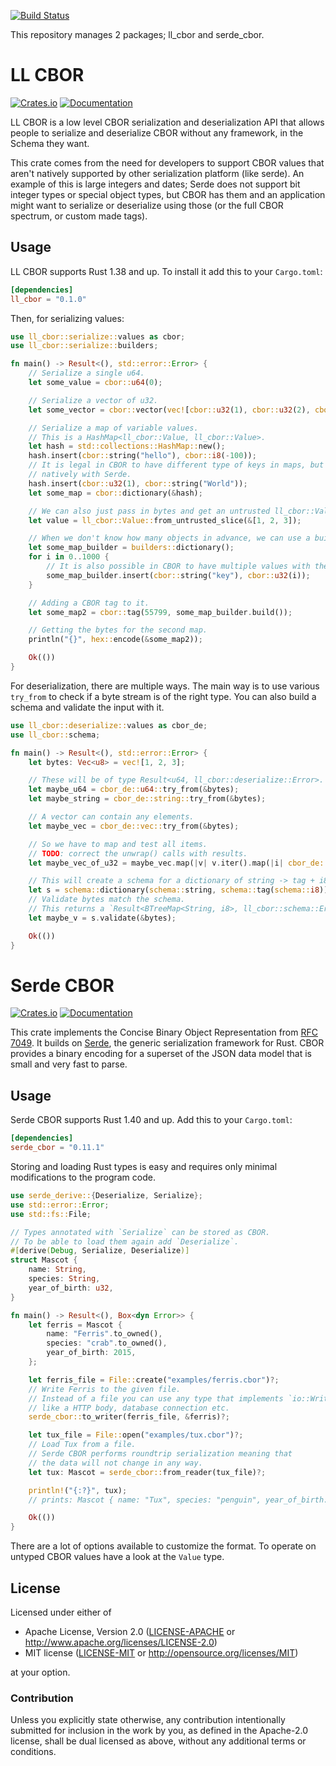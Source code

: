 [![Build Status](https://travis-ci.org/pyfisch/cbor.svg?branch=master)](https://travis-ci.org/pyfisch/cbor)

This repository manages 2 packages; ll_cbor and serde_cbor.

# LL CBOR
[![Crates.io](https://img.shields.io/crates/v/serde_cbor.svg)](https://crates.io/crates/ll_cbor)
[![Documentation](https://docs.rs/serde_cbor/badge.svg)](https://docs.rs/ll_cbor)

LL CBOR is a low level CBOR serialization and deserialization API that allows people to
serialize and deserialize CBOR without any framework, in the Schema they want.

This crate comes from the need for developers to support CBOR values that aren't natively
supported by other serialization platform (like serde). An example of this is large integers
and dates; Serde does not support bit integer types or special object types, but CBOR has
them and an application might want to serialize or deserialize using those (or the full
CBOR spectrum, or custom made tags).

## Usage
LL CBOR supports Rust 1.38 and up. To install it add this to your `Cargo.toml`:
```toml
[dependencies]
ll_cbor = "0.1.0"
```

Then, for serializing values:

```rust
use ll_cbor::serialize::values as cbor;
use ll_cbor::serialize::builders;

fn main() -> Result<(), std::error::Error> {
    // Serialize a single u64.
    let some_value = cbor::u64(0);

    // Serialize a vector of u32.
    let some_vector = cbor::vector(vec![cbor::u32(1), cbor::u32(2), cbor::u32(3)]);

    // Serialize a map of variable values.
    // This is a HashMap<ll_cbor::Value, ll_cbor::Value>.
    let hash = std::collections::HashMap::new();
    hash.insert(cbor::string("hello"), cbor::i8(-100));
    // It is legal in CBOR to have different type of keys in maps, but impossible to represent
    // natively with Serde.
    hash.insert(cbor::u32(1), cbor::string("World"));
    let some_map = cbor::dictionary(&hash);

    // We can also just pass in bytes and get an untrusted ll_cbor::Value from it:
    let value = ll_cbor::Value::from_untrusted_slice(&[1, 2, 3]);

    // When we don't know how many objects in advance, we can use a builder.
    let some_map_builder = builders::dictionary();
    for i in 0..1000 {
        // It is also possible in CBOR to have multiple values with the same key.
        some_map_builder.insert(cbor::string("key"), cbor::u32(i));
    }

    // Adding a CBOR tag to it.
    let some_map2 = cbor::tag(55799, some_map_builder.build());

    // Getting the bytes for the second map.
    println("{}", hex::encode(&some_map2));

    Ok(())
}
```

For deserialization, there are multiple ways. The main way is to use various `try_from`
to check if a byte stream is of the right type. You can also build a schema and validate
the input with it.

```rust
use ll_cbor::deserialize::values as cbor_de;
use ll_cbor::schema;

fn main() -> Result<(), std::error::Error> {
    let bytes: Vec<u8> = vec![1, 2, 3];

    // These will be of type Result<u64, ll_cbor::deserialize::Error>.
    let maybe_u64 = cbor_de::u64::try_from(&bytes);
    let maybe_string = cbor_de::string::try_from(&bytes);

    // A vector can contain any elements.
    let maybe_vec = cbor_de::vec::try_from(&bytes);

    // So we have to map and test all items.
    // TODO: correct the unwrap() calls with results.
    let maybe_vec_of_u32 = maybe_vec.map(|v| v.iter().map(|i| cbor_de::u32::try_from(i)).collect());

    // This will create a schema for a dictionary of string -> tag + i8.
    let s = schema::dictionary(schema::string, schema::tag(schema::i8));
    // Validate bytes match the schema.
    // This returns a `Result<BTreeMap<String, i8>, ll_cbor::schema::Error>`.
    let maybe_v = s.validate(&bytes);

    Ok(())
}
```


# Serde CBOR
[![Crates.io](https://img.shields.io/crates/v/serde_cbor.svg)](https://crates.io/crates/serde_cbor)
[![Documentation](https://docs.rs/serde_cbor/badge.svg)](https://docs.rs/serde_cbor)

This crate implements the Concise Binary Object Representation from [RFC 7049].
It builds on [Serde], the generic serialization framework for Rust.
CBOR provides a binary encoding for a superset
of the JSON data model that is small and very fast to parse.

[RFC 7049]: https://tools.ietf.org/html/rfc7049
[Serde]: https://github.com/serde-rs/serde

## Usage

Serde CBOR supports Rust 1.40 and up. Add this to your `Cargo.toml`:
```toml
[dependencies]
serde_cbor = "0.11.1"
```

Storing and loading Rust types is easy and requires only
minimal modifications to the program code.

```rust
use serde_derive::{Deserialize, Serialize};
use std::error::Error;
use std::fs::File;

// Types annotated with `Serialize` can be stored as CBOR.
// To be able to load them again add `Deserialize`.
#[derive(Debug, Serialize, Deserialize)]
struct Mascot {
    name: String,
    species: String,
    year_of_birth: u32,
}

fn main() -> Result<(), Box<dyn Error>> {
    let ferris = Mascot {
        name: "Ferris".to_owned(),
        species: "crab".to_owned(),
        year_of_birth: 2015,
    };

    let ferris_file = File::create("examples/ferris.cbor")?;
    // Write Ferris to the given file.
    // Instead of a file you can use any type that implements `io::Write`
    // like a HTTP body, database connection etc.
    serde_cbor::to_writer(ferris_file, &ferris)?;

    let tux_file = File::open("examples/tux.cbor")?;
    // Load Tux from a file.
    // Serde CBOR performs roundtrip serialization meaning that
    // the data will not change in any way.
    let tux: Mascot = serde_cbor::from_reader(tux_file)?;

    println!("{:?}", tux);
    // prints: Mascot { name: "Tux", species: "penguin", year_of_birth: 1996 }

    Ok(())
}
```

There are a lot of options available to customize the format.
To operate on untyped CBOR values have a look at the `Value` type.

## License
Licensed under either of

 * Apache License, Version 2.0 ([LICENSE-APACHE](LICENSE-APACHE) or http://www.apache.org/licenses/LICENSE-2.0)
 * MIT license ([LICENSE-MIT](LICENSE-MIT) or http://opensource.org/licenses/MIT)

at your option.

### Contribution
Unless you explicitly state otherwise, any contribution intentionally submitted
for inclusion in the work by you, as defined in the Apache-2.0 license, shall be dual licensed as above, without any
additional terms or conditions.
